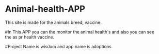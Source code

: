# Animal-health-APP
This site is made for the animals breed, vaccine.

#In This APP you can the monitor the animal health's and also you can see the as pr health vaccine.


#Project Name is wisdom and app name is adoptions.
